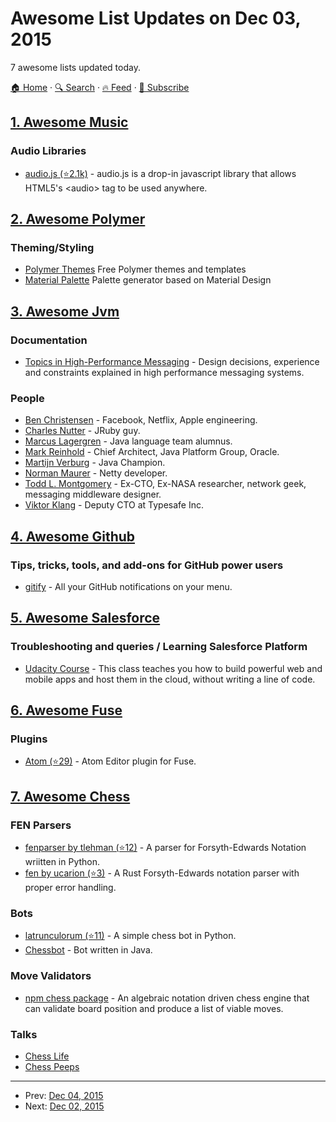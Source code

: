 # Awesome List Updates on Dec 03, 2015

7 awesome lists updated today.

[🏠 Home](/README.md) · [🔍 Search](https://test.trackawesomelist.com/search/) · [🔥 Feed](https://test.trackawesomelist.com/rss.xml) · [📮 Subscribe](https://trackawesomelist.us17.list-manage.com/subscribe?u=d2f0117aa829c83a63ec63c2f&id=36a103854c)



## [1. Awesome Music](/content/ciconia/awesome-music/README.md)

### Audio Libraries

*   [audio.js (⭐2.1k)](https://github.com/kolber/audiojs) - audio.js is a drop-in javascript library that allows HTML5's \<audio> tag to be used anywhere.

## [2. Awesome Polymer](/content/Granze/awesome-polymer/README.md)

### Theming/Styling

*   [Polymer Themes](https://polymerthemes.com/) Free Polymer themes and templates
*   [Material Palette](https://www.materialpalette.com/) Palette generator based on Material Design

## [3. Awesome Jvm](/content/deephacks/awesome-jvm/README.md)

### Documentation

*   [Topics in High-Performance Messaging](https://www.informatica.com/downloads/1568_high_perf_messaging_wp/Topics-in-High-Performance-Messaging.htm) - Design decisions, experience and constraints explained in high performance messaging systems.

### People

*   [Ben Christensen](https://twitter.com/benjchristensen) - Facebook, Netflix, Apple engineering.
*   [Charles Nutter](https://twitter.com/headius) - JRuby guy.
*   [Marcus Lagergren](https://twitter.com/lagergren) - Java language team alumnus.
*   [Mark Reinhold](https://twitter.com/mreinhold) - Chief Architect, Java Platform Group, Oracle.
*   [Martijn Verburg](https://twitter.com/karianna) - Java Champion.
*   [Norman Maurer](https://twitter.com/normanmaurer) - Netty developer.
*   [Todd L. Montgomery](https://twitter.com/toddlmontgomery) - Ex-CTO, Ex-NASA researcher, network geek, messaging middleware designer.
*   [Viktor Klang](https://twitter.com/viktorklang) - Deputy CTO at Typesafe Inc.

## [4. Awesome Github](/content/phillipadsmith/awesome-github/README.md)

### Tips, tricks, tools, and add-ons for GitHub power users

*   [gitify](http://gitify.io/) - All your GitHub notifications on your menu.

## [5. Awesome Salesforce](/content/mailtoharshit/awesome-salesforce/README.md)

### Troubleshooting and queries / Learning Salesforce Platform

*   [Udacity Course](https://www.udacity.com/course/intro-to-point-click-app-development--ud162) - This class teaches you how to build powerful web and mobile apps and host them in the cloud, without writing a line of code.

## [6. Awesome Fuse](/content/fuse-compound/awesome-fuse/README.md)

### Plugins

*   [Atom (⭐29)](https://github.com/fusetools/Fuse.AtomPlugin) - Atom Editor plugin for Fuse.

## [7. Awesome Chess](/content/hkirat/awesome-chess/README.md)

### FEN Parsers

*   [fenparser by tlehman (⭐12)](https://github.com/tlehman/fenparser) - A parser for Forsyth-Edwards Notation wriitten in Python.
*   [fen by ucarion (⭐3)](https://github.com/ucarion/fen) - A Rust Forsyth-Edwards notation parser with proper error handling.

### Bots

*   [latrunculorum (⭐11)](https://github.com/benwr/latrunculorum) - A simple chess bot in Python.
*   [Chessbot](https://github.com/jfabeel/Chessbot) - Bot written in Java.

### Move Validators

*   [npm chess package](https://www.npmjs.com/package/chess) - An algebraic notation driven chess engine that can validate board position and produce a list of viable moves.

### Talks

*   [Chess Life](https://www.youtube.com/watch?v=lgCSo1Txw3c)
*   [Chess Peeps](https://www.youtube.com/watch?v=p027ysBt0_M)

---

- Prev: [Dec 04, 2015](/content/2015/12/04/README.md)
- Next: [Dec 02, 2015](/content/2015/12/02/README.md)